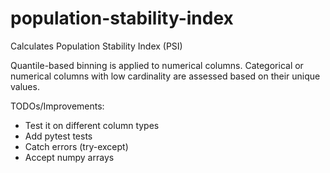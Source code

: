 # population-stability-index
Calculates Population Stability Index (PSI)

Quantile-based binning is applied to numerical columns.
Categorical or numerical columns with low cardinality are assessed based on their unique values.

TODOs/Improvements:
* Test it on different column types
* Add pytest tests
* Catch errors (try-except)
* Accept numpy arrays